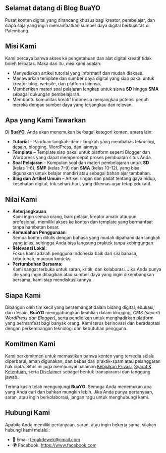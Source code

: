 <h2>Selamat datang di Blog BuaYO</h2>
<p>Pusat konten digital yang dirancang khusus bagi kreator, pembelajar, dan siapa saja yang ingin memanfaatkan sumber daya digital berkualitas di Palembang.</p>

<h2>Misi Kami</h2>
<p>Kami percaya bahwa akses ke pengetahuan dan alat digital kreatif tidak boleh terbatas. Maka dari itu, misi kami adalah:</p>
<ul class="title-top">
  <li>Menyediakan artikel tutorial yang informatif dan mudah diakses.</li>
  <li>Menawarkan template dan sumber daya digital yang siap pakai untuk kreator blog, website, dan platform lainnya.</li>
  <li>Memberikan materi soal pelajaran lengkap untuk siswa <b>SD</b> hingga <b>SMA</b> sebagai dukungan pembelajaran.</li>
  <li>Membantu komunitas kreatif Indonesia menjangkau potensi penuh mereka dengan sumber daya yang terjangkau dan relevan.</li>
</ul>

<h2>Apa yang Kami Tawarkan</h2>
<p>Di <b><a href="https://www.buayo.com/">BuaYO</a></b>, Anda akan menemukan berbagai kategori konten, antara lain:</p>
<ul class="title-top">
  <li><b>Tutorial</b> – Panduan langkah-demi-langkah yang membahas teknologi, desain, blogging, WordPress, dan lainnya.</li>
  <li><b>Template</b> – Template siap pakai untuk platform seperti Blogger dan Wordpress yang dapat mempercepat proses pembuatan situs Anda.</li>
  <li><b>Soal Pelajaran</b> – Kumpulan soal dan materi pembelajaran untuk <b>SD</b> (kelas 1–6), <b>SMP</b> (kelas 7–9) dan <b>SMA</b> (kelas 10–12), yang bisa digunakan untuk belajar mandiri atau sebagai bahan ajar tambahan.</li>
  <li><b>Blog dan Artikel Umum</b> – Artikel ringan dan padat tentang gaya hidup, kesehatan digital, trik sehari-hari, yang dikemas agar tetap edukatif.</li>
</ul>

<h2>Nilai Kami</h2>
<ul class="title-top">
  <li><b>Keterjangkauan</b>:<br /> Kami ingin semua orang, baik pelajar, kreator amatir ataupun profesional, memiliki akses ke konten dan template yang bermanfaat tanpa hambatan besar.</li>
  <li><b>Kemudahan Penggunaan</b>:<br /> Semua konten ditulis dengan bahasa yang mudah dipahami dan langkah yang jelas, sehingga Anda bisa langsung praktek tanpa kebingungan.</li>
  <li><b>Relevansi Lokal</b>:<br /> Fokus kami adalah pengguna Indonesia baik dari sisi bahasa, kebutuhan, maupun konteks.</li>
  <li><b>Pertumbuhan Bersama</b>:<br /> Kami sangat terbuka untuk saran, kritik, dan kolaborasi. Jika Anda punya ide yang ingin dibagikan atau sumber daya yang ingin dikembangkan bersama, kami siap mendiskusikannya.</li>
</ul>

<h2>Siapa Kami</h2>
<p>Dibangun oleh tim kecil yang bersemangat dalam bidang digital, edukasi, dan desain, <b>BuaYO</b> menggabungkan keahlian dalam blogging, <i>CMS (seperti WordPress dan Blogger)</i>, serta pendidikan untuk menghadirkan platform yang bermanfaat bagi banyak orang. Kami terus berinovasi dan beradaptasi dengan perkembangan teknologi dan kebutuhan pengguna.</p>

<h2>Komitmen Kami</h2>
<p>Kami berkomitmen untuk memastikan bahwa konten yang tersedia selalu diperbarui, aman digunakan, dan bebas dari praktik-spam atau pelanggaran hak cipta. Situs ini juga mempunyai halaman <a href="https://www.buayo.com/p/privacy.html">Kebijakan Privasi</a>, <a href="https://www.buayo.com/p/terms.html">Syarat &amp; Ketentuan</a>, serta <a href="https://www.buayo.com/p/disclaimer.html">Disclaimer</a> sebagai bentuk transparansi dan tanggung jawab.</p>

<p>Terima kasih telah mengunjungi <b>BuaYO</b>. Semoga Anda menemukan apa yang Anda cari dan bahkan mungkin lebih. Jika Anda punya pertanyaan, saran, atau ingin berkolaborasi, jangan ragu untuk menghubungi kami.</p>

<h2>Hubungi Kami</h2>
<p>Apabila Anda memiliki pertanyaan, saran, atau ingin bekerja sama, silakan hubungi kami melalui:</p>
<ul class="title-top">
  <li>📧 Email: <a href="mailto:tegakdewek@gmail.com" rel="nofollow">tegakdewek@gmail.com</a></li>
  <li>🌍 Facebook: <a href="https://www.facebook.com/frogmanindonesia" rel="nofollow" target="_blank">https://www.facebook.com</a></li>
</ul>
